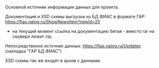 Основной источник информации данных для проекта.

Документация и XSD схемы выгрузки из БД ФИАС в формате ГАР:
https://fias.nalog.ru/ShowNewsItem?newId=25
- на текущий момент ссылка на документацию битая - вместо rar на сервере лежит zip.

Непосредственно источник данных: 
https://fias.nalog.ru/Updates
(закладка "ГАР БД ФИАС")

XSD схемы так же входят в архив с данными.
